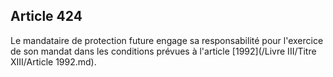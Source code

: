 Article 424
----
Le mandataire de protection future engage sa responsabilité pour l'exercice de
son mandat dans les conditions prévues à l'article [1992](/Livre III/Titre XIII/Article 1992.md).
